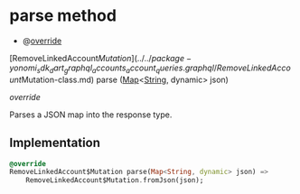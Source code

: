 


# parse method







- @[override](https://api.dart.dev/stable/2.12.3/dart-core/override-constant.html)

[RemoveLinkedAccount$Mutation](../../package-yonomi_sdk_dart_graphql_accounts_account_queries.graphql/RemoveLinkedAccount$Mutation-class.md) parse
([Map](https://api.dart.dev/stable/2.12.3/dart-core/Map-class.html)&lt;[String](https://api.dart.dev/stable/2.12.3/dart-core/String-class.html), dynamic> json)

_override_



<p>Parses a JSON map into the response type.</p>



## Implementation

```dart
@override
RemoveLinkedAccount$Mutation parse(Map<String, dynamic> json) =>
    RemoveLinkedAccount$Mutation.fromJson(json);
```








